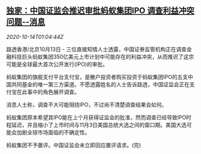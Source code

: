 <!--1602638597000-->
[独家：中国证监会推迟审批蚂蚁集团IPO 调查利益冲突问题--消息](https://cn.reuters.com/article/china-ant-group-ipo-delay-1013-idCNKBS26Z037)
------

<div><i>2020-10-14T01:04:44Z</i></div><p>路透香港/北京10月13日 - 三位直接知情人士透露，中国证券监管机构正在调查金融科技巨头蚂蚁集团350亿美元上市计划中可能存在的利益冲突，从而推迟了这宗可能是全球最大首次公开发行(IPO)的审批。</p><p>蚂蚁集团的旗舰支付平台支付宝，是散户投资者购买投资于蚂蚁集团IPO的五支中国共同基金的唯一第三方渠道。不愿透露姓名的人士告诉路透，中国证监会正在支付宝在此事中的角色展开调查。</p><p>消息人士称，调查不大可能阻挠IPO，不过尚不清楚调查结果会如何。</p><p>蚂蚁集团原本希望其IPO能在上个月获得证监会的批准，然而调查已经导致IPO时程延迟，并且缩小了上市时间与11月3日美国总统大选之间的窗口期。美国大选可能会加剧全球市场面临的不确定性。</p><p>蚂蚁集团不予置评。中国证监会未立即回应置评请求。(完)</p>
